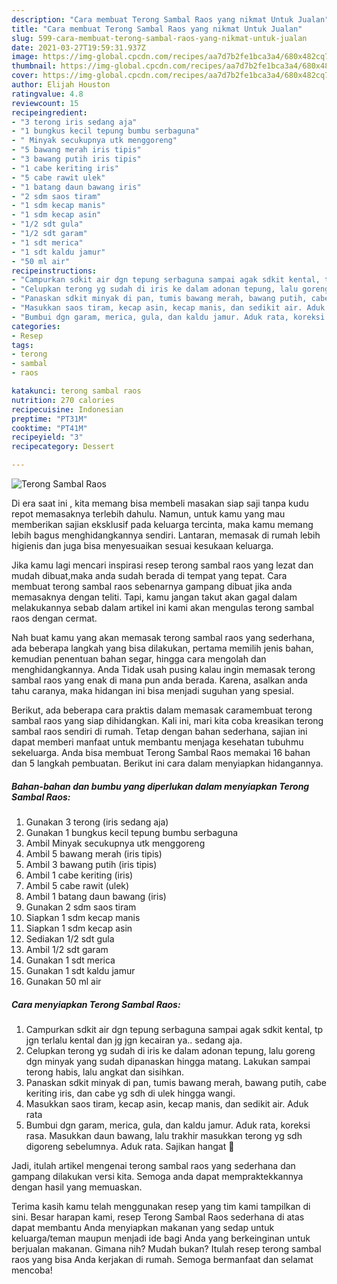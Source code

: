 ```yaml
---
description: "Cara membuat Terong Sambal Raos yang nikmat Untuk Jualan"
title: "Cara membuat Terong Sambal Raos yang nikmat Untuk Jualan"
slug: 599-cara-membuat-terong-sambal-raos-yang-nikmat-untuk-jualan
date: 2021-03-27T19:59:31.937Z
image: https://img-global.cpcdn.com/recipes/aa7d7b2fe1bca3a4/680x482cq70/terong-sambal-raos-foto-resep-utama.jpg
thumbnail: https://img-global.cpcdn.com/recipes/aa7d7b2fe1bca3a4/680x482cq70/terong-sambal-raos-foto-resep-utama.jpg
cover: https://img-global.cpcdn.com/recipes/aa7d7b2fe1bca3a4/680x482cq70/terong-sambal-raos-foto-resep-utama.jpg
author: Elijah Houston
ratingvalue: 4.8
reviewcount: 15
recipeingredient:
- "3 terong iris sedang aja"
- "1 bungkus kecil tepung bumbu serbaguna"
- " Minyak secukupnya utk menggoreng"
- "5 bawang merah iris tipis"
- "3 bawang putih iris tipis"
- "1 cabe keriting iris"
- "5 cabe rawit ulek"
- "1 batang daun bawang iris"
- "2 sdm saos tiram"
- "1 sdm kecap manis"
- "1 sdm kecap asin"
- "1/2 sdt gula"
- "1/2 sdt garam"
- "1 sdt merica"
- "1 sdt kaldu jamur"
- "50 ml air"
recipeinstructions:
- "Campurkan sdkit air dgn tepung serbaguna sampai agak sdkit kental, tp jgn terlalu kental dan jg jgn kecairan ya.. sedang aja."
- "Celupkan terong yg sudah di iris ke dalam adonan tepung, lalu goreng dgn minyak yang sudah dipanaskan hingga matang. Lakukan sampai terong habis, lalu angkat dan sisihkan."
- "Panaskan sdkit minyak di pan, tumis bawang merah, bawang putih, cabe keriting iris, dan cabe yg sdh di ulek hingga wangi."
- "Masukkan saos tiram, kecap asin, kecap manis, dan sedikit air. Aduk rata"
- "Bumbui dgn garam, merica, gula, dan kaldu jamur. Aduk rata, koreksi rasa. Masukkan daun bawang, lalu trakhir masukkan terong yg sdh digoreng sebelumnya. Aduk rata. Sajikan hangat 🤩"
categories:
- Resep
tags:
- terong
- sambal
- raos

katakunci: terong sambal raos 
nutrition: 270 calories
recipecuisine: Indonesian
preptime: "PT31M"
cooktime: "PT41M"
recipeyield: "3"
recipecategory: Dessert

---
```



![Terong Sambal Raos](https://img-global.cpcdn.com/recipes/aa7d7b2fe1bca3a4/680x482cq70/terong-sambal-raos-foto-resep-utama.jpg)

Di era  saat ini , kita memang bisa membeli masakan siap saji tanpa kudu repot memasaknya terlebih dahulu. Namun, untuk kamu yang mau memberikan sajian eksklusif pada keluarga tercinta, maka kamu memang lebih bagus menghidangkannya sendiri. Lantaran, memasak di rumah lebih higienis dan juga bisa menyesuaikan sesuai kesukaan keluarga.

Jika kamu lagi mencari inspirasi resep terong sambal raos yang lezat dan mudah dibuat,maka anda sudah berada di tempat yang tepat. Cara membuat terong sambal raos  sebenarnya gampang dibuat jika anda memasaknya dengan teliti. Tapi, kamu jangan takut akan gagal dalam melakukannya 
sebab dalam artikel ini kami akan mengulas terong sambal raos dengan cermat.  



Nah buat kamu yang akan memasak terong sambal raos yang sederhana, ada beberapa langkah yang bisa dilakukan, pertama memilih jenis bahan, kemudian penentuan bahan segar, hingga cara mengolah dan menghidangkannya. Anda Tidak usah pusing kalau ingin memasak terong sambal raos yang enak di mana pun anda berada. Karena, asalkan anda  tahu caranya, maka hidangan ini bisa menjadi suguhan yang spesial.

Berikut, ada beberapa cara praktis  dalam memasak caramembuat terong sambal raos yang siap dihidangkan. Kali ini, mari kita coba kreasikan terong sambal raos sendiri di rumah. Tetap dengan bahan sederhana, sajian ini dapat memberi manfaat untuk membantu menjaga kesehatan tubuhmu sekeluarga. Anda bisa membuat Terong Sambal Raos memakai 16 bahan dan 5 langkah pembuatan. Berikut ini cara dalam menyiapkan hidangannya.

<!--inarticleads1-->

##### Bahan-bahan dan bumbu yang diperlukan dalam menyiapkan Terong Sambal Raos:

1. Gunakan 3 terong (iris sedang aja)
1. Gunakan 1 bungkus kecil tepung bumbu serbaguna
1. Ambil  Minyak secukupnya utk menggoreng
1. Ambil 5 bawang merah (iris tipis)
1. Ambil 3 bawang putih (iris tipis)
1. Ambil 1 cabe keriting (iris)
1. Ambil 5 cabe rawit (ulek)
1. Ambil 1 batang daun bawang (iris)
1. Gunakan 2 sdm saos tiram
1. Siapkan 1 sdm kecap manis
1. Siapkan 1 sdm kecap asin
1. Sediakan 1/2 sdt gula
1. Ambil 1/2 sdt garam
1. Gunakan 1 sdt merica
1. Gunakan 1 sdt kaldu jamur
1. Gunakan 50 ml air




<!--inarticleads2-->

##### Cara menyiapkan Terong Sambal Raos:

1. Campurkan sdkit air dgn tepung serbaguna sampai agak sdkit kental, tp jgn terlalu kental dan jg jgn kecairan ya.. sedang aja.
1. Celupkan terong yg sudah di iris ke dalam adonan tepung, lalu goreng dgn minyak yang sudah dipanaskan hingga matang. Lakukan sampai terong habis, lalu angkat dan sisihkan.
1. Panaskan sdkit minyak di pan, tumis bawang merah, bawang putih, cabe keriting iris, dan cabe yg sdh di ulek hingga wangi.
1. Masukkan saos tiram, kecap asin, kecap manis, dan sedikit air. Aduk rata
1. Bumbui dgn garam, merica, gula, dan kaldu jamur. Aduk rata, koreksi rasa. Masukkan daun bawang, lalu trakhir masukkan terong yg sdh digoreng sebelumnya. Aduk rata. Sajikan hangat 🤩




Jadi, itulah artikel mengenai  terong sambal raos  yang sederhana dan gampang dilakukan versi kita. Semoga anda dapat mempraktekkannya dengan hasil yang memuaskan. 

Terima kasih kamu telah menggunakan resep yang tim kami tampilkan di sini. Besar harapan kami, resep  Terong Sambal Raos sederhana di atas dapat membantu Anda menyiapkan makanan yang sedap untuk keluarga/teman maupun menjadi ide bagi Anda yang berkeinginan untuk berjualan makanan. Gimana nih? Mudah bukan? Itulah resep terong sambal raos yang bisa Anda kerjakan di rumah. Semoga bermanfaat dan selamat mencoba!

